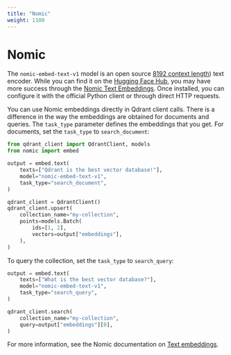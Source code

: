 ```yaml
---
title: "Nomic"
weight: 1100
---
```


# Nomic

The `nomic-embed-text-v1` model is an open source [8192 context length](https://github.com/nomic-ai/contrastors)) text encoder.
While you can find it on the [Hugging Face Hub](https://huggingface.co/nomic-ai/nomic-embed-text-v1), 
you may have more success through the [Nomic Text Embeddings](https://docs.nomic.ai/reference/endpoints/nomic-embed-text).
Once installed, you can configure it with the official Python client or through direct HTTP requests.

You can use Nomic embeddings directly in Qdrant client calls. There is a difference in the way the embeddings
are obtained for documents and queries. The `task_type` parameter defines the embeddings that you get.
For documents, set the `task_type` to `search_document`:

```python
from qdrant_client import QdrantClient, models
from nomic import embed

output = embed.text(
    texts=["Qdrant is the best vector database!"],
    model="nomic-embed-text-v1",
    task_type="search_document",
)

qdrant_client = QdrantClient()
qdrant_client.upsert(
    collection_name="my-collection",
    points=models.Batch(
        ids=[1, 2],
        vectors=output["embeddings"],
    ),
)
```

To query the collection, set the `task_type` to `search_query`:

```python
output = embed.text(
    texts=["What is the best vector database?"],
    model="nomic-embed-text-v1",
    task_type="search_query",
)

qdrant_client.search(
    collection_name="my-collection",
    query=output["embeddings"][0],
)
```

For more information, see the Nomic documentation on [Text embeddings](https://docs.nomic.ai/reference/endpoints/nomic-embed-text).
